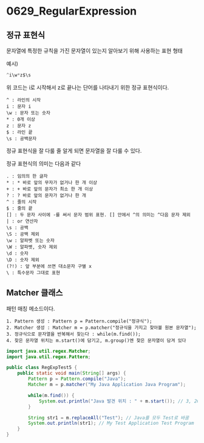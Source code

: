 # 0629_RegularExpression

## 정규 표현식

문자열에 특정한 규칙을 가진 문자열이 있는지 알아보기 위해 사용하는 표현 형태

예시)
``` java
^i\w*z$\s
```
위 코드는 i로 시작해서 z로 끝나는 단어를 나타내기 위한 정규 표현식이다.

```
^ : 라인의 시작
i : 문자 i
\w : 문자 또는 숫자
* : 0개 이상
z : 문자 z
$ : 라인 끝
\s : 공백문자
```
정규 표현식을 잘 다룰 줄 알게 되면 문자열을 잘 다룰 수 있다.

정규 표현식의 의미는 다음과 같다

```
. : 임의의 한 글자
* : * 바로 앞의 무자가 없거나 한 개 이상
+ : + 바로 앞의 문자가 최소 한 개 이상
? : ? 바로 앞의 문자가 없거나 한 개
^ : 줄의 시작
$ : 줄의 끝
[] : 두 문자 사이에 -를 써서 문자 범위 표현. [] 안에서 ^의 의미는 ^다음 문자 제외
| : or 연산자
\s : 공백
\S : 공백 제외
\w : 알파벳 또는 숫자
\W : 알파벳, 숫자 제외
\d : 숫자 
\D : 숫자 제외
(?!) : 앞 부분에 쓰면 대소문자 구별 x
\ : 특수문자 그대로 표현
```

## Matcher 클래스

패턴 매칭 메소드이다.

```
1. Pattern 생성 : Pattern p = Pattern.compile("정규식");
2. Matcher 생성 : Matcher m = p.matcher("정규식을 가지고 찾아볼 원본 문자열");
3. 정규식으로 문자열을 반복해서 찾는다 : while(m.find());
4. 찾은 문자열 위치는 m.start()에 담기고, m.group()엔 찾은 문자열이 담겨 있다
```

``` java
import java.util.regex.Matcher;
import java.util.regex.Pattern;

public class RegExpTest5 {
    public static void main(String[] args) {
        Pattern p = Pattern.compile("Java");
        Matcher m = p.matcher("My Java Application Java Program");

        while(m.find()) {
            System.out.println("Java 발견 위치 : " + m.start()); // 3, 20
        }

        String str1 = m.replaceAll("Test"); // Java를 모두 Test로 바꿈
        System.out.println(str1); // My Test Application Test Program
    }
}
```